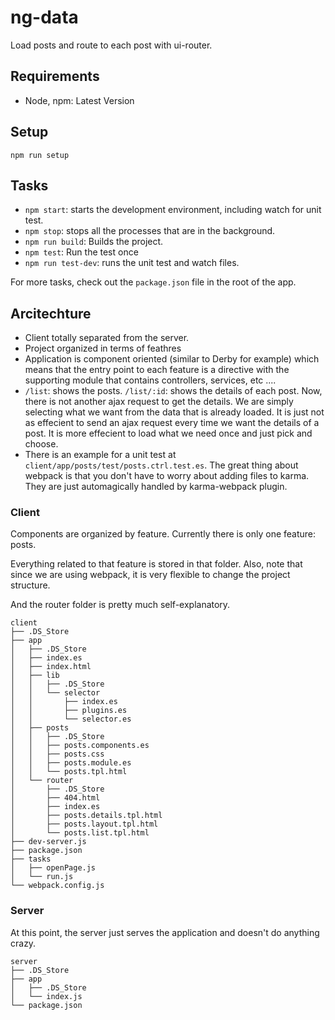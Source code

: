 # ng-data
Load posts and route to each post with ui-router.

## Requirements

- Node, npm: Latest Version

## Setup

`npm run setup`

## Tasks

- `npm start`: starts the development environment, including watch for unit test.
- `npm stop`: stops all the processes that are in the background.
- `npm run build`: Builds the project.
- `npm test`: Run the test once
- `npm run test-dev`: runs the unit test and watch files.

For more tasks, check out the `package.json` file in the root of the app.

## Arcitechture

- Client totally separated from the server.
- Project organized in terms of feathres
- Application is component oriented (similar to Derby for example) which means that the entry point to each feature is a directive with the supporting module that contains controllers, services, etc ....
- `/list`: shows the posts. `/list/:id`: shows the details of each post. Now, there is not another ajax request to get the details. We are simply selecting what we want from the data that is already loaded. It is just not as effecient to send an ajax request every time we want the details of a post. It is more effecient to load what we need once and just pick and choose.
- There is an example for a unit test at `client/app/posts/test/posts.ctrl.test.es`. The great thing about webpack is that you don't have to worry about adding files to karma. They are just automagically handled by karma-webpack plugin.

### Client

Components are organized by feature. Currently there is only one feature: posts.

Everything related to that feature is stored in that folder. Also, note that since we are using webpack, it is very flexible to change the project structure.

And the router folder is pretty much self-explanatory.

	client
	├── .DS_Store
	├── app
	│   ├── .DS_Store
	│   ├── index.es
	│   ├── index.html
	│   ├── lib
	│   │   ├── .DS_Store
	│   │   └── selector
	│   │       ├── index.es
	│   │       ├── plugins.es
	│   │       └── selector.es
	│   ├── posts
	│   │   ├── .DS_Store
	│   │   ├── posts.components.es
	│   │   ├── posts.css
	│   │   ├── posts.module.es
	│   │   └── posts.tpl.html
	│   └── router
	│       ├── .DS_Store
	│       ├── 404.html
	│       ├── index.es
	│       ├── posts.details.tpl.html
	│       ├── posts.layout.tpl.html
	│       └── posts.list.tpl.html
	├── dev-server.js
	├── package.json
	├── tasks
	│   ├── openPage.js
	│   └── run.js
	└── webpack.config.js

### Server

At this point, the server just serves the application and doesn't do anything crazy.

	server
	├── .DS_Store
	├── app
	│   ├── .DS_Store
	│   └── index.js
	└── package.json